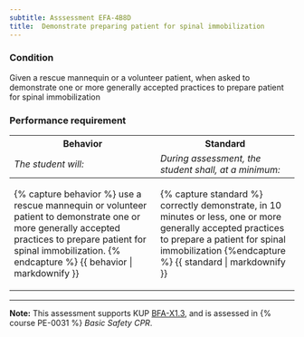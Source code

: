 ```yaml
---
subtitle: Asssessment EFA-4B8D
title:  Demonstrate preparing patient for spinal immobilization
---
```




### Condition

Given a rescue mannequin or a volunteer patient, when asked to demonstrate one or more generally accepted practices to prepare patient for spinal immobilization

### Performance requirement 

<table width='100%' class='Guidelines'>
 <thead>
 <tr>
     <th class='thirty'>Behavior</th>
     <th class='seventy'>Standard</th>
 </tr>
 <tr>
     <td><em>The student will:</em></td>
     <td><em>During assessment, the student shall, at a minimum:</em></td>
 </tr>
 </thead>
 <tbody>
 

<tr><td>

{% capture behavior %}
use a rescue mannequin or volunteer patient to demonstrate one or more generally accepted practices to prepare patient for spinal immobilization.
{% endcapture %}
{{ behavior | markdownify }}

</td><td>

{% capture standard %}
correctly demonstrate, in 10 minutes or less,  one or more generally accepted practices to prepare a patient for spinal immobilization
{%endcapture %}
{{ standard | markdownify }}

</td></tr>



 </tbody>
 </table>



*****

**Note:** This assessment supports KUP [BFA-X1.3]({{site.baseurl}}/tables/613.html#BFA-X1.3), and is assessed in  {% course  PE-0031 %}  *Basic Safety CPR*. 

